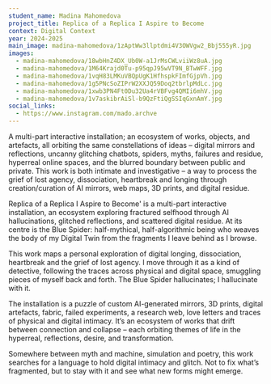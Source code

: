 ```yaml
---
student_name: Madina Mahomedova
project_title: Replica of a Replica I Aspire to Become
context: Digital Context
year: 2024-2025
main_image: madina-mahomedova/1zAptWw3llptdmi4V3OWVgw2_Bbj555yR.jpg
images:
  - madina-mahomedova/18wbHnZ4DX_Ub0W-a1JrMsCWLviiWz8uA.jpg
  - madina-mahomedova/1M64Krajd0Tu-p95qpJ95wVT9N_BTwWFF.jpg
  - madina-mahomedova/1vqH83LMKuVBQpUgK1HfhspkFImfGjpVh.jpg
  - madina-mahomedova/1g5PNcSoZIPrW2XXJQ59Doq2tbrlpMdLc.jpg
  - madina-mahomedova/1xwb3PN4Ft0Du32Ua4rVBFvg4QMIi6mhV.jpg
  - madina-mahomedova/1v7askibrAiSl-b9QzFtiQgSSIqGxnAmY.jpg
social_links:
  - https://www.instagram.com/mado.archve
---
```

A multi-part interactive installation; an ecosystem of works, objects, and artefacts, all orbiting the same constellations of ideas – digital mirrors and reflections, uncanny glitching chatbots, spiders, myths, failures and residue, hyperreal online spaces, and the blurred boundary between public and private. This work is both intimate and investigative – a way to process the grief of lost agency, dissociation, heartbreak and longing through creation/curation of AI mirrors, web maps, 3D prints, and digital residue. 

Replica of a Replica I Aspire to Become' is a multi-part interactive installation, an ecosystem exploring fractured selfhood through AI hallucinations, glitched reflections, and scattered digital residue. At its centre is the Blue Spider: half-mythical, half-algorithmic being who weaves the body of my Digital Twin from the fragments I leave behind as I browse.

This work maps a personal exploration of digital longing, dissociation, heartbreak and the grief of lost agency. I move through it as a kind of detective, following the traces across physical and digital space, smuggling pieces of myself back and forth. The Blue Spider hallucinates; I hallucinate with it.

The installation is a puzzle of custom AI-generated mirrors, 3D prints, digital artefacts, fabric, failed experiments, a research web, love letters and traces of physical and digital intimacy. It’s an ecosystem of works that drift between connection and collapse – each orbiting themes of life in the hyperreal, reflections, desire, and transformation.

Somewhere between myth and machine, simulation and poetry, this work searches for a language to hold digital intimacy and glitch. Not to fix what’s fragmented, but to stay with it and see what new forms might emerge.
